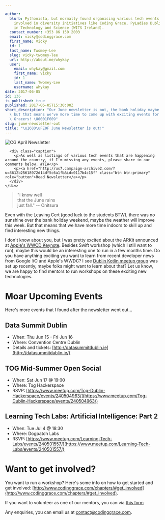 ```yaml
---

author:
  blurb: Pythonista, but normally found organising various tech events, and now heavily
    involved in diversity initiatives like Coding Grace, PyLadies Dublin, and Women
    in Technology and Science (WITS Ireland).
  contact_number: +353 86 150 2003
  email: vicky@codinggrace.com
  first_name: Vicky
  id: 1
  last_name: Twomey-Lee
  slug: vicky-twomey-lee
  url: http://about.me/whykay
  user:
    email: whykay@gmail.com
    first_name: Vicky
    id: 1
    last_name: Twomey-Lee
    username: whykay
date: 2017-06-05
id: 136
is_published: true
published: 2017-06-05T15:30:00Z
short_description: "Our June newsletter is out, the bank holiday maybe a wash-out,\
  \ but that means we've more time to come up with exciting events for all you Coding\
  \ Gracers! \U0001F609"
slug: june-newsletter-out
title: "\u2600\uFE0F June Newsletter is out!"
---
```


<div class="row">
  <div class="col-sm-6 col-md-12">
    <div class="thumbnail">
         <img class="img-responsive" src="https://gallery.mailchimp.com/8612b25618972d14df5c6a1fb/images/6a2dcf7c-a9c5-4174-b422-55746746332b.jpg" alt="CG April Newsletter">

      <div class="caption">
        <p>As well as listings of various tech events that are happening around the country, if I'm missing any events, please share in our comments below. #TIA</p>
        <p><a href="http://us7.campaign-archive2.com/?u=8612b25618972d14df5c6a1fb&id=0117b4c15f" class="btn btn-primary" role="button">Read Newsletter</a></p>
      </div>
    </div>
  </div>
</div>


<blockquote>
"I know well<br/>
that the June rains<br/>
just fall." -- Onitsura
</blockquote>

Even with the Leaving Cert (good luck to the students BTW), there was no sunshine over the bank holiday weekend, maybe the weather will improve this week. But that means that we have more time indoors to skill up and find interesting new things. 

I don't know about you, but I was pretty excited about the ARKit announced at [Apple's WWCD Keynote](https://www.apple.com/apple-events/june-2017/). Besides Swift workshop (which I still want to run), maybe this would be an interesting one to run in a few months time. Do you have anything exciting you want to learn from recent developer news from Google I/O and Apple's WWDC? I see [Dublin Kotlin meetup group](https://www.meetup.com/Dublin-Kotliners/) was set up recently, maybe folks might want to learn about that? Let us know, we are happy to find mentors to run workshops on these exciting new technologies.

# <span class="glyphicon glyphicon-calendar" aria-hidden="true"></span> Moar Upcoming Events
Here's more events that I found after the newsletter went out... 

## Data Summit Dublin 
* When: Thu Jun 15 - Fri Jun 16
* Where: Convention Centre Dublin
* Details and tickets: [http://datasummitdublin.ie](http://datasummitdublin.ie/)

## TOG Mid-Summer Open Social
* When: Sat Jun 17 @ 19:00
* Where: Tog Hackerspace
* RSVP: [https://www.meetup.com/Tog-Dublin-Hackerspace/events/240504963/](https://www.meetup.com/Tog-Dublin-Hackerspace/events/240504963/)

## Learning Tech Labs: Artificial Intelligence: Part 2
* When: Tue Jul 4 @ 18:30
* Where: Dogpatch Labs
* RSVP: [https://www.meetup.com/Learning-Tech-Labs/events/240501557/](https://www.meetup.com/Learning-Tech-Labs/events/240501557/)

# <span class="glyphicon glyphicon-heart" aria-hidden="true"></span> Want to get involved? <span class="glyphicon glyphicon-heart" aria-hidden="true"></span>
You want to run a workshop? Here's some info on how to get started and get involved: [http://www.codinggrace.com/chapters/#get_involved](http://www.codinggrace.com/chapters/#get_involved).

If you want to volunteer as one of our mentors, you can via [this form](https://docs.google.com/forms/d/12XbtEtgY_V1quYNgD3SHMPcXB2kDiNHzRl7FvVIaISc/viewform?usp=send_form)

<span class="glyphicon glyphicon-envelope" aria-hidden="true"></span> Any enquiries, you can email us at <a href="mailto:contact@codinggrace.com">contact@codinggrace.com</a>.